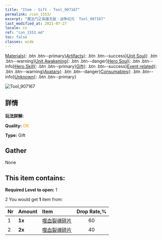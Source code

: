 ```yaml
---
title: "Item - Gift - Tool_907167"
permalink: /con_1553/
excerpt: "魔法门之英雄无敌：战争纪元  Tool_907167"
last_modified_at: 2021-07-27
locale: cn
ref: "con_1553.md"
toc: false
classes: wide
---
```

 [Materials](/ItemsCN/){: .btn .btn--primary}[Artifacts](/ItemsCN/Artifacts/){: .btn .btn--success}[Unit Soul](/ItemsCN/UnitSoul/){: .btn .btn--warning}[Unit Awakening](/ItemsCN/UnitAwakening/){: .btn .btn--danger}[Hero Soul](/ItemsCN/HeroSoul/){: .btn .btn--info}[Hero Skill](/ItemsCN/HeroSkill/){: .btn .btn--primary}[Gift](/ItemsCN/Gift/){: .btn .btn--success}[Event related](/ItemsCN/Events/){: .btn .btn--warning}[Avatars](/ItemsCN/Avatars/){: .btn .btn--danger}[Consumables](/ItemsCN/Consumables/){: .btn .btn--info}[Unknown](/ItemsCN/Unknown/){: .btn .btn--primary}

 ![Tool_907167](/images/t/i_907167.png)

## 詳情
 **玩法詳解:** 

 **Quality:** <span style="color: #FF8C00">OK</span>

 **Type:** Gift

## Gather

  None

## This item contains:

 **Required Level to open:** 1

 2 You would get **1** item  from:

  | Nr | Amount |     Item    | Drop Rate,% |
  |:---|:-------|:------------|:---------:|
  | 1 |  **1x** | [噬血裂魂碎片](/cn/Items/con_982/) | 60 | 
  | 2 |  **2x** | [噬血裂魂碎片](/cn/Items/con_982/) | 40 | 
